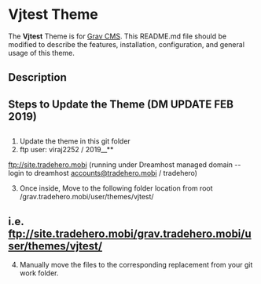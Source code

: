 # Vjtest Theme

The **Vjtest** Theme is for [Grav CMS](http://github.com/getgrav/grav).  This README.md file should be modified to describe the features, installation, configuration, and general usage of this theme.

## Description


##
## Steps to Update the Theme (DM UPDATE FEB 2019)
##

1. Update the theme in this git folder
2. ftp user: viraj2252 / 2019__**

ftp://site.tradehero.mobi (running under Dreamhost managed domain -- login to dreamhost accounts@tradehero.mobi / tradehero)

3. Once inside, Move to the following folder location from root
 /grav.tradehero.mobi/user/themes/vjtest/
 
 ## i.e. ftp://site.tradehero.mobi/grav.tradehero.mobi/user/themes/vjtest/


4. Manually move the files to the corresponding replacement from your git work folder.

